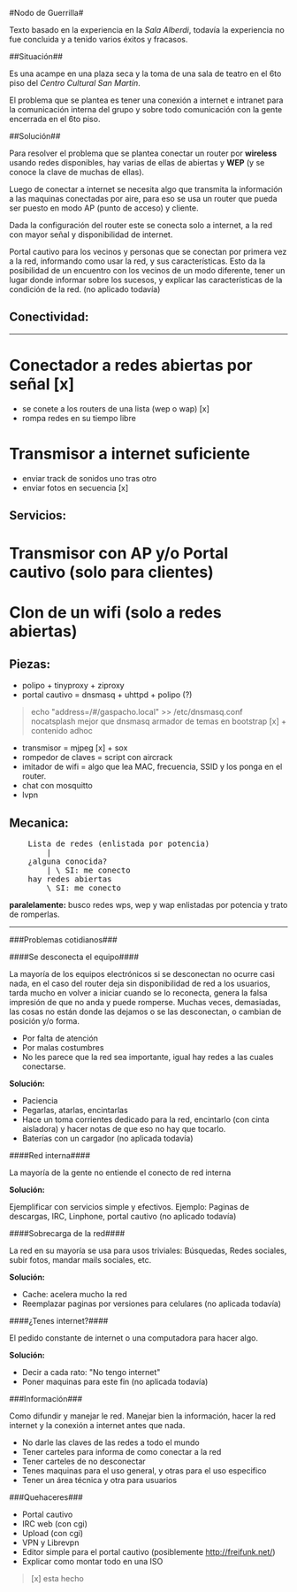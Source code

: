 #Nodo de Guerrilla#


Texto basado en la experiencia en la _Sala Alberdi_, todavía la experiencia no fue concluida y a tenido varios éxitos y fracasos.

##Situación##

Es una acampe en una plaza seca y la toma de una sala de teatro en el 6to piso del _Centro Cultural San Martín_.

El problema que se plantea es tener una conexión a internet e intranet para la comunicación interna del grupo y sobre todo comunicación con la gente encerrada en el 6to piso.

##Solución##

Para resolver el problema que se plantea conectar un router por **wireless** usando redes disponibles, hay varias de ellas de abiertas y **WEP** (y se conoce la clave de muchas de ellas).

Luego de conectar a internet se necesita algo que transmita la información a las maquinas conectadas por aire, para eso se usa un router que pueda ser puesto en modo AP (punto de acceso) y cliente.

Dada la configuración del router este se conecta solo a internet, a la red con mayor señal y disponibilidad de internet.

Portal cautivo para los vecinos y personas que se conectan por primera vez a la red, informando como usar la red, y sus características. Esto da la posibilidad de un encuentro con los vecinos de un modo diferente, tener un lugar donde informar sobre los sucesos, y explicar las características de la condición de la red. (no aplicado todavía)

## Conectividad:
-------------

# Conectador a redes abiertas por señal [x]
 - se conete a los routers de una lista (wep o wap) [x]
 - rompa redes en su tiempo libre
# Transmisor a internet suficiente
 - enviar track de sonidos uno tras otro
 - enviar fotos en secuencia [x]

Servicios:
----------

# Transmisor con AP y/o Portal cautivo (solo para clientes)
# Clon de un wifi (solo a redes abiertas)

Piezas:
-------

- polipo + tinyproxy + ziproxy
- portal cautivo = dnsmasq + uhttpd + polipo (?)
> echo "address=/#/gaspacho.local" >> /etc/dnsmasq.conf
> nocatsplash mejor que dnsmasq
> armador de temas en bootstrap [x] + contenido adhoc 
- transmisor = mjpeg [x] + sox
- rompedor de claves = script con aircrack
- imitador de wifi = algo que lea MAC, frecuencia, SSID y los ponga en el router.
- chat con mosquitto
- lvpn

Mecanica:
---------

<pre>
	Lista de redes (enlistada por potencia)
		|
	¿alguna conocida?
		| \ SI: me conecto
	hay redes abiertas
		\ SI: me conecto
</pre>	

**paralelamente:** busco redes wps, wep y wap enlistadas por potencia y trato de romperlas.

---


###Problemas cotidianos###

####Se desconecta el equipo####

La mayoría de los equipos electrónicos si se desconectan no ocurre casi nada, en el caso del router deja sin disponibilidad de red a los usuarios, tarda mucho en volver a iniciar cuando se lo reconecta, genera la falsa impresión de que no anda y puede romperse.
Muchas veces, demasiadas, las cosas no están donde las dejamos o se las desconectan, o cambian de posición y/o forma.


- Por falta de atención
- Por malas costumbres
- No les parece que la red sea importante, igual hay redes a las cuales conectarse.


**Solución:**

- Paciencia
- Pegarlas, atarlas, encintarlas
- Hace un toma corrientes dedicado para la red, encintarlo (con cinta aisladora) y hacer notas de que eso no hay que tocarlo.
- Baterías con un cargador (no aplicada todavía)


####Red interna####


La mayoría de la gente no entiende el conecto de red interna


**Solución:**

Ejemplificar con servicios simple y efectivos. Ejemplo: Paginas de descargas, IRC, Linphone, portal cautivo (no aplicado todavía)


####Sobrecarga de la red####

La red en su mayoría se usa para usos triviales:  Búsquedas, Redes sociales, subir fotos, mandar mails sociales, etc.

**Solución:**

- Cache: acelera mucho la red
- Reemplazar paginas por versiones para celulares (no aplicada todavía)


####¿Tenes internet?####


El pedido constante de internet o una computadora para hacer algo.


**Solución:**

- Decir a cada rato: "No tengo internet"
- Poner maquinas para este fin (no aplicada todavía)


###Información###

Como difundir y manejar le red. Manejar bien la información, hacer la red internet y la conexión a internet antes que nada.

- No darle las claves de las redes a todo el mundo
- Tener carteles para informa de como conectar a la red
- Tener carteles de no desconectar
- Tenes maquinas para el uso general, y otras para el uso especifico
- Tener un área técnica y otra para usuarios


###Quehaceres###

- Portal cautivo
- IRC web (con cgi)
- Upload (con cgi)
- VPN y Librevpn
- Editor simple para el portal cautivo (posiblemente http://freifunk.net/)
- Explicar como montar todo en una ISO
> [x] esta hecho

